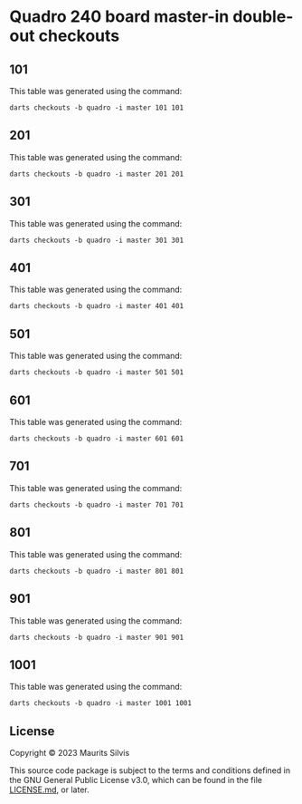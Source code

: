 # Quadro 240 board master-in double-out checkouts

## 101

This table was generated using the command:

```shell
darts checkouts -b quadro -i master 101 101
```

## 201

This table was generated using the command:

```shell
darts checkouts -b quadro -i master 201 201
```

## 301

This table was generated using the command:

```shell
darts checkouts -b quadro -i master 301 301
```

## 401

This table was generated using the command:

```shell
darts checkouts -b quadro -i master 401 401
```

## 501

This table was generated using the command:

```shell
darts checkouts -b quadro -i master 501 501
```

## 601

This table was generated using the command:

```shell
darts checkouts -b quadro -i master 601 601
```

## 701

This table was generated using the command:

```shell
darts checkouts -b quadro -i master 701 701
```

## 801

This table was generated using the command:

```shell
darts checkouts -b quadro -i master 801 801
```

## 901

This table was generated using the command:

```shell
darts checkouts -b quadro -i master 901 901
```

## 1001

This table was generated using the command:

```shell
darts checkouts -b quadro -i master 1001 1001
```

## License

Copyright © 2023 Maurits Silvis

This source code package is subject to the terms and conditions defined in the GNU General Public License v3.0, which can be found in the file [LICENSE.md](../LICENSE.md), or later.
